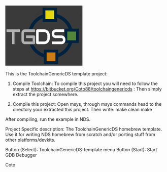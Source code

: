 ![ToolchainGenericDS](img/TGDS-BannerLogo.png)

This is the ToolchainGenericDS template project:

1.	Compile Toolchain:
To compile this project you will need to follow the steps at https://bitbucket.org/Coto88/toolchaingenericds :
Then simply extract the project somewhere.

2.	Compile this project: 
Open msys, through msys commands head to the directory your extracted this project.
Then write:
make clean <enter>
make <enter>

After compiling, run the example in NDS. 

Project Specific description:
The ToolchainGenericDS homebrew template. Use it for writing NDS homebrew from scratch and/or porting stuff from other platforms/devkits.

Button (Select): ToolchainGenericDS-template menu
Button (Start): Start GDB Debugger


Coto